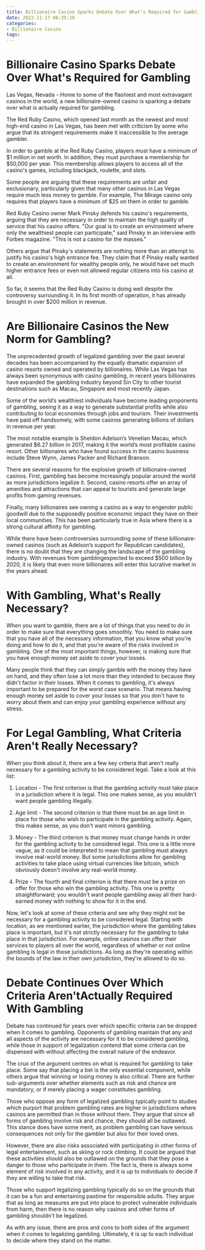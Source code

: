 ```yaml
---
title: Billionaire Casino Sparks Debate Over What's Required for Gambling
date: 2022-11-17 06:35:19
categories:
- Billionaire Casino
tags:
---
```



#  Billionaire Casino Sparks Debate Over What's Required for Gambling

Las Vegas, Nevada - Home to some of the flashiest and most extravagant casinos in the world, a new billionaire-owned casino is sparking a debate over what is actually required for gambling.

The Red Ruby Casino, which opened last month as the newest and most high-end casino in Las Vegas, has been met with criticism by some who argue that its stringent requirements make it inaccessible to the average gambler.

In order to gamble at the Red Ruby Casino, players must have a minimum of $1 million in net worth. In addition, they must purchase a membership for $50,000 per year. This membership allows players to access all of the casino's games, including blackjack, roulette, and slots.

Some people are arguing that these requirements are unfair and exclusionary, particularly given that many other casinos in Las Vegas require much less money to gamble. For example, The Mirage casino only requires that players have a minimum of $25 on them in order to gamble.

Red Ruby Casino owner Mark Pinsky defends his casino's requirements, arguing that they are necessary in order to maintain the high quality of service that his casino offers. "Our goal is to create an environment where only the wealthiest people can participate," said Pinsky in an interview with Forbes magazine. "This is not a casino for the masses."

Others argue that Pinsky's statements are nothing more than an attempt to justify his casino's high entrance fee. They claim that if Pinsky really wanted to create an environment for wealthy people only, he would have set much higher entrance fees or even not allowed regular citizens into his casino at all.

So far, it seems that the Red Ruby Casino is doing well despite the controversy surrounding it. In its first month of operation, it has already brought in over $200 million in revenue.

#  Are Billionaire Casinos the New Norm for Gambling?

The unprecedented growth of legalized gambling over the past several decades has been accompanied by the equally dramatic expansion of casino resorts owned and operated by billionaires. While Las Vegas has always been synonymous with casino gambling, in recent years billionaires have expanded the gambling industry beyond Sin City to other tourist destinations such as Macau, Singapore and most recently Japan.

Some of the world’s wealthiest individuals have become leading proponents of gambling, seeing it as a way to generate substantial profits while also contributing to local economies through jobs and tourism. Their investments have paid off handsomely, with some casinos generating billions of dollars in revenue per year.

The most notable example is Sheldon Adelson’s Venetian Macau, which generated $6.27 billion in 2017, making it the world’s most profitable casino resort. Other billionaires who have found success in the casino business include Steve Wynn, James Packer and Richard Branson.

There are several reasons for the explosive growth of billionaire-owned casinos. First, gambling has become increasingly popular around the world as more jurisdictions legalize it. Second, casino resorts offer an array of amenities and attractions that can appeal to tourists and generate large profits from gaming revenues.

Finally, many billionaires see owning a casino as a way to engender public goodwill due to the supposedly positive economic impact they have on their local communities. This has been particularly true in Asia where there is a strong cultural affinity for gambling.

While there have been controversies surrounding some of these billionaire-owned casinos (such as Adelson’s support for Republican candidates), there is no doubt that they are changing the landscape of the gambling industry. With revenues from gamblingexpected to exceed $500 billion by 2020, it is likely that even more billionaires will enter this lucrative market in the years ahead.

#  With Gambling, What's Really Necessary? 
When you want to gamble, there are a lot of things that you need to do in order to make sure that everything goes smoothly.  You need to make sure that you have all of the necessary information, that you know what you're doing and how to do it, and that you're aware of the risks involved in gambling. One of the most important things, however, is making sure that you have enough money set aside to cover your losses.

Many people think that they can simply gamble with the money they have on hand, and they often lose a lot more than they intended to because they didn't factor in their losses. When it comes to gambling, it's always important to be prepared for the worst case scenario. That means having enough money set aside to cover your losses so that you don't have to worry about them and can enjoy your gambling experience without any stress.

#  For Legal Gambling, What Criteria Aren't Really Necessary? 

When you think about it, there are a few key criteria that aren't really necessary for a gambling activity to be considered legal. Take a look at this list:

1. Location - The first criterion is that the gambling activity must take place in a jurisdiction where it is legal. This one makes sense, as you wouldn't want people gambling illegally.

2. Age limit - The second criterion is that there must be an age limit in place for those who wish to participate in the gambling activity. Again, this makes sense, as you don't want minors gambling.

3. Money - The third criterion is that money must change hands in order for the gambling activity to be considered legal. This one is a little more vague, as it could be interpreted to mean that gambling must always involve real-world money. But some jurisdictions allow for gambling activities to take place using virtual currencies like bitcoin, which obviously doesn't involve any real-world money.

4. Prize - The fourth and final criterion is that there must be a prize on offer for those who win the gambling activity. This one is pretty straightforward; you wouldn't want people gambling away all their hard-earned money with nothing to show for it in the end.

Now, let's look at some of these criteria and see why they might not be necessary for a gambling activity to be considered legal. Starting with location, as we mentioned earlier, the jurisdiction where the gambling takes place is important, but it's not strictly necessary for the gambling to take place in that jurisdiction. For example, online casinos can offer their services to players all over the world, regardless of whether or not online gambling is legal in those jurisdictions. As long as they're operating within the bounds of the law in their own jurisdiction, they're allowed to do so.

#  Debate Continues Over Which Criteria Aren'tActually Required With Gambling

Debate has continued for years over which specific criteria can be dropped when it comes to gambling. Opponents of gambling maintain that any and all aspects of the activity are necessary for it to be considered gambling, while those in support of legalization contend that some criteria can be dispensed with without affecting the overall nature of the endeavor.

The crux of the argument centres on what is required for gambling to take place. Some say that placing a bet is the only essential component, while others argue that winning or losing money is also critical. There are further sub-arguments over whether elements such as risk and chance are mandatory, or if merely placing a wager constitutes gambling.

Those who oppose any form of legalized gambling typically point to studies which purport that problem gambling rates are higher in jurisdictions where casinos are permitted than in those without them. They argue that since all forms of gambling involve risk and chance, they should all be outlawed. This stance does have some merit, as problem gambling can have serious consequences not only for the gambler but also for their loved ones.

However, there are also risks associated with participating in other forms of legal entertainment, such as skiing or rock climbing. It could be argued that these activities should also be outlawed on the grounds that they pose a danger to those who participate in them. The fact is, there is always some element of risk involved in any activity, and it is up to individuals to decide if they are willing to take that risk.

Those who support legalizing gambling typically do so on the grounds that it can be a fun and entertaining pastime for responsible adults. They argue that as long as measures are put into place to protect vulnerable individuals from harm, then there is no reason why casinos and other forms of gambling shouldn't be legalized.

As with any issue, there are pros and cons to both sides of the argument when it comes to legalizing gambling. Ultimately, it is up to each individual to decide where they stand on the matter.